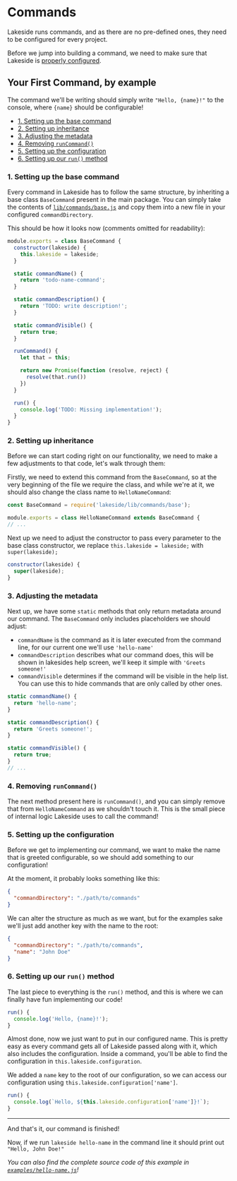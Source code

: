 # Commands

Lakeside runs commands, and as there are no pre-defined ones, they need to be configured for every project.

Before we jump into building a command, we need to make sure that Lakeside is [properly configured](./configuration.md).

## Your First Command, by example

The command we'll be writing should simply write `"Hello, {name}!"` to the console, where `{name}` should be configurable!

* [1. Setting up the base command](#1-setting-up-the-base-command)
* [2. Setting up inheritance](#2-setting-up-inheritance)
* [3. Adjusting the metadata](#3-adjusting-the-metadata)
* [4. Removing `runCommand()`](#4-removing-runcommand)
* [5. Setting up the configuration](#5-setting-up-the-configuration)
* [6. Setting up our `run()` method](#6-setting-up-our-run-method)

### 1. Setting up the base command

Every command in Lakeside has to follow the same structure, by inheriting a base class `BaseCommand` present in the main package. You can simply take the contents of [`lib/commands/base.js`](../lib/commands/base.js) and copy them into a new file in your configured `commandDirectory`.

This should be how it looks now (comments omitted for readability):
```js
module.exports = class BaseCommand {
  constructor(lakeside) {
    this.lakeside = lakeside;
  }

  static commandName() {
    return 'todo-name-command';
  }

  static commandDescription() {
    return 'TODO: write description!';
  }

  static commandVisible() {
    return true;
  }

  runCommand() {
    let that = this;

    return new Promise(function (resolve, reject) {
      resolve(that.run())
    })
  }

  run() {
    console.log('TODO: Missing implementation!');
  }
}
```

### 2. Setting up inheritance

Before we can start coding right on our functionality, we need to make a few adjustments to that code, let's walk through them:

Firstly, we need to extend this command from the `BaseCommand`, so at the very beginning of the file we require the class, and while we're at it, we should also change the class name to `HelloNameCommand`:

```js
const BaseCommand = require('lakeside/lib/commands/base');

module.exports = class HelloNameCommand extends BaseCommand {
// ...
```

Next up we need to adjust the constructor to pass every parameter to the base class constructor, we replace `this.lakeside = lakeside;` with `super(lakeside);`

```js
constructor(lakeside) {
  super(lakeside);
}
```

### 3. Adjusting the metadata

Next up, we have some `static` methods that only return metadata around our command. The `BaseCommand` only includes placeholders we should adjust:

* `commandName` is the command as it is later executed from the command line, for our current one we'll use `'hello-name'`
* `commandDescription` describes what our command does, this will be shown in lakesides help screen, we'll keep it simple with `'Greets someone!'`
* `commandVisible` determines if the command will be visible in the help list. You can use this to hide commands that are only called by other ones.

```js
static commandName() {
  return 'hello-name';
}

static commandDescription() {
  return 'Greets someone!';
}

static commandVisible() {
  return true;
}
// ...
```

### 4. Removing `runCommand()`

The next method present here is `runCommand()`, and you can simply remove that from `HelloNameCommand` as we shouldn't touch it. This is the small piece of internal logic Lakeside uses to call the command!

### 5. Setting up the configuration

Before we get to implementing our command, we want to make the name that is greeted configurable, so we should add something to our configuration!

At the moment, it probably looks something like this:
```json
{
  "commandDirectory": "./path/to/commands"
}
```

We can alter the structure as much as we want, but for the examples sake we'll just add another key with the name to the root:
```json
{
  "commandDirectory": "./path/to/commands",
  "name": "John Doe"
}
```
### 6. Setting up our `run()` method

The last piece to everything is the `run()` method, and this is where we can finally have fun implementing our code!

```js
run() {
  console.log('Hello, {name}!');
}
```

Almost done, now we just want to put in our configured name. This is pretty easy as every command gets all of Lakeside passed along with it, which also includes the configuration. Inside a command, you'll be able to find the configuration in `this.lakeside.configuration`.

We added a `name` key to the root of our configuration, so we can access our configuration using `this.lakeside.configuration['name']`.

```js
run() {
  console.log(`Hello, ${this.lakeside.configuration['name']}!`);
}
```

---

And that's it, our command is finished!

Now, if we run `lakeside hello-name` in the command line it should print out `"Hello, John Doe!"`

_You can also find the complete source code of this example in [`examples/hello-name.js`](../examples/hello-name.js)!_